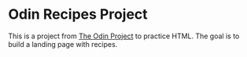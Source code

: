 # Odin Recipes Project

This is a project from [The Odin Project](https://www.theodinproject.com/lessons/foundations-recipes) to practice HTML. The goal is to build a landing page with recipes.
